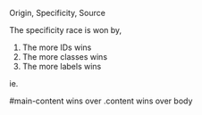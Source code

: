 Origin, Specificity, Source

The specificity race is won by,
1. The more IDs wins
2. The more classes wins
3. The more labels wins

ie.

#main-content wins over .content wins over body
